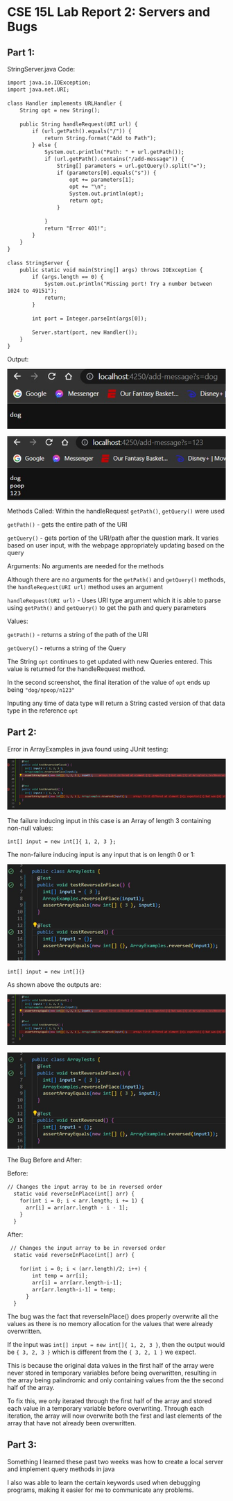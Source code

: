 # CSE 15L Lab Report 2: Servers and Bugs

## Part 1:

StringServer.java Code:

```
import java.io.IOException;
import java.net.URI;

class Handler implements URLHandler {
    String opt = new String();

    public String handleRequest(URI url) {
        if (url.getPath().equals("/")) {
            return String.format("Add to Path");
        } else {
            System.out.println("Path: " + url.getPath());
            if (url.getPath().contains("/add-message")) {
                String[] parameters = url.getQuery().split("=");
                if (parameters[0].equals("s")) {
                    opt += parameters[1];
                    opt += "\n";
                    System.out.println(opt);
                    return opt;
                }

            }
            return "Error 401!";
        }
    }
}

class StringServer {
    public static void main(String[] args) throws IOException {
        if (args.length == 0) {
            System.out.println("Missing port! Try a number between 1024 to 49151");
            return;
        }

        int port = Integer.parseInt(args[0]);

        Server.start(port, new Handler());
    }
}
```
Output:

![Image](ss1.jpg)

![Image](ss2.jpg)

Methods Called: Within the handleRequest `getPath()`, `getQuery()` were used

`getPath()` - gets the entire path of the URI

`getQuery()` - gets portion of the URI/path after the question mark. It varies based on user input, with the webpage appropriately updating based on the query

Arguments: No arguments are needed for the methods

Although there are no arguments for the `getPath()` and `getQuery()` methods, the `handleRequest(URI url)` method uses an argument

`handleRequest(URI url)` - Uses URI type argument which it is able to parse using `getPath()` and `getQuery()` to get the path and query parameters

Values: 

`getPath()` - returns a string of the path of the URI

`getQuery()` - returns a string of the Query

The String `opt` continues to get updated with new Queries entered. This value is returned for the handleRequest method.

In the second screenshot, the final iteration of the value of `opt` ends up being `"dog/npoop/n123"`

Inputing any time of data type will return a String casted version of that data type in the reference `opt`

## Part 2:

Error in ArrayExamples in java found using JUnit testing:

![image](ss3.png)

The failure inducing input in this case is an Array of length 3 containing non-null values:

```
int[] input = new int[]{ 1, 2, 3 };
```

The non-failure inducing input is any input that is on length 0 or 1:

![image](ss4.jpg)

```
int[] input = new int[]{}
```

As shown above the outputs are:

![image](ss3.png)

![image](ss4.jpg)

The Bug Before and After:

Before:
```
// Changes the input array to be in reversed order
  static void reverseInPlace(int[] arr) {
    for(int i = 0; i < arr.length; i += 1) {
      arr[i] = arr[arr.length - i - 1];
    }
  }

```

After:
```
 // Changes the input array to be in reversed order
  static void reverseInPlace(int[] arr) {
    
    for(int i = 0; i < (arr.length)/2; i++) {
        int temp = arr[i];
        arr[i] = arr[arr.length-i-1];
        arr[arr.length-i-1] = temp;
      }
  }

  ```
The bug was the fact that reverseInPlace() does properly overwrite all the values as there is no memory allocation for the values that were already overwritten.
 
If the input was `int[] input = new int[]{ 1, 2, 3 }`, then the output would be `{ 3, 2, 3 }` which is different from the `{ 3, 2, 1 }` we expect.
  
This is because the original data values in the first half of the array were never stored in temporary variables before being overwritten, resulting
in the array being palindromic and only containing values from the the second half of the array.
  
To fix this, we only iterated through the first half of the array and stored each value in a temporary variable before overwriting. Through each iteration,
the array will now overwrite both the first and last elements of the array that have not already been overwritten.

## Part 3:
  
Something I learned these past two weeks was how to create a local server and implement query methods in java
  
I also was able to learn the certain keywords used when debugging programs, making it easier for me to communicate any problems.




